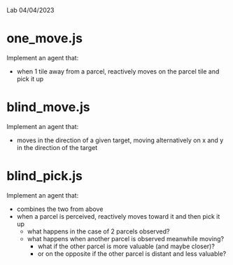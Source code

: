 
Lab 04/04/2023


# one_move.js
Implement an agent that:
- when 1 tile away from a parcel, reactively moves on the parcel tile and pick it up


# blind_move.js
Implement an agent that:
- moves in the direction of a given target, moving alternatively on x and y in the direction of the target


# blind_pick.js
Implement an agent that:
- combines the two from above
- when a parcel is perceived, reactively moves toward it and then pick it up
    - what happens in the case of 2 parcels observed?
    - what happens when another parcel is observed meanwhile moving?
        - what if the other parcel is more valuable (and maybe closer)?
        - or on the opposite if the other parcel is distant and less valuable?


